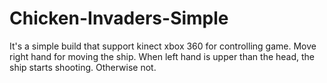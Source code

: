# Chicken-Invaders-Simple
It's a simple build that support kinect xbox 360 for controlling game.
Move right hand for moving the ship. When left hand is upper than the head, the ship starts shooting. Otherwise not.
